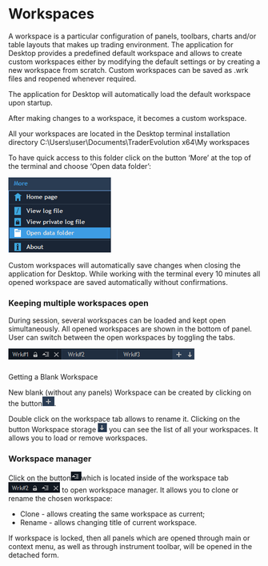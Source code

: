 # Workspaces


A workspace is a particular configuration of panels, toolbars, charts and/or table layouts that makes up trading environment. The application for Desktop provides a predefined default workspace and allows to create custom workspaces either by modifying the default settings or by creating a new workspace from scratch. Custom workspaces can be saved as .wrk files and reopened whenever required.

The application for Desktop will automatically load the default workspace upon startup.

After making changes to a workspace, it becomes a custom workspace.

All your workspaces are located in the Desktop terminal installation directory C:\Users\user\Documents\TraderEvolution x64\My workspaces  
  
To have quick access to this folder click on the button ‘More’ at the top of the terminal and choose ‘Open data folder’:

![](../../.gitbook/assets/1%20%284%29.png)


Custom workspaces will automatically save changes when closing the application for Desktop. While working with the terminal every 10 minutes all opened workspace are saved automatically without confirmations.

### Keeping multiple workspaces open 

During session, several workspaces can be loaded and kept open simultaneously. All opened workspaces are shown in the bottom of panel. User can switch between the open workspaces by toggling the tabs.

![](../../.gitbook/assets/2%20%2812%29.png)

### 
Getting a Blank Workspace

New blank \(without any panels\) Workspace can be created by clicking on the button![](../../.gitbook/assets/3%20%285%29.png). 


Double click on the workspace tab allows to rename it. Clicking on the button Workspace storage ![](../../.gitbook/assets/4%20%2813%29.png)
you can see the list of all your workspaces. It allows you to load or remove workspaces.

### Workspace manager

Click on the button![](../../.gitbook/assets/5%20%2812%29.png)which is located inside of the workspace tab![](../../.gitbook/assets/6%20%2812%29.png) to open workspace manager. It allows you to clone or rename the chosen workspace:

* Clone - allows creating the same workspace as current;
* Rename - allows changing title of current workspace.

If workspace is locked, then all panels which are opened through main or context menu, as well as through instrument toolbar, will be opened in the detached form.

###  


